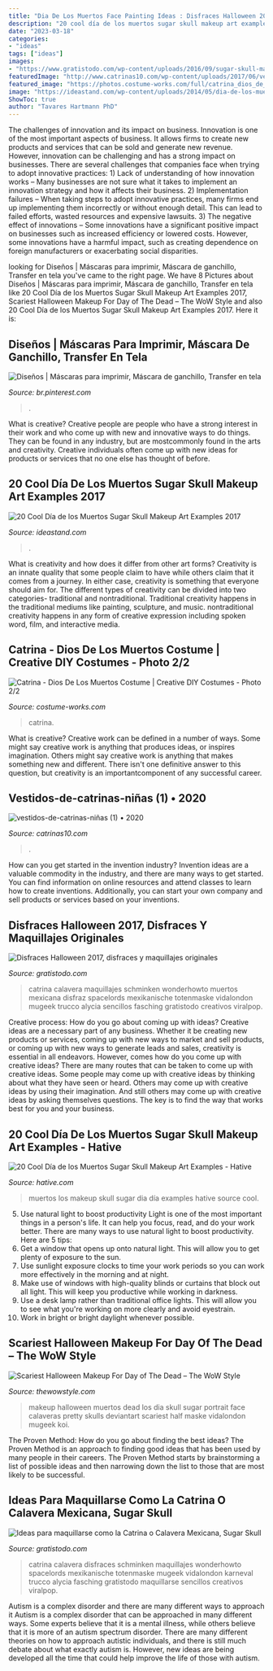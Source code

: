 ```yaml
---
title: "Dia De Los Muertos Face Painting Ideas : Disfraces Halloween 2017, Disfraces Y Maquillajes Originales"
description: "20 cool día de los muertos sugar skull makeup art examples"
date: "2023-03-18"
categories:
- "ideas"
tags: ["ideas"]
images:
- "https://www.gratistodo.com/wp-content/uploads/2016/09/sugar-skull-makeup-halloween.jpg"
featuredImage: "http://www.catrinas10.com/wp-content/uploads/2017/06/vestidos-de-catrinas-niñas-1.jpg"
featured_image: "https://photos.costume-works.com/full/catrina_dios_de_los_muertos1.jpg"
image: "https://ideastand.com/wp-content/uploads/2014/05/dia-de-los-muertos/20-steampunk-dia-de-los-muertos.jpg"
ShowToc: true
author: "Tavares Hartmann PhD"
---
```



The challenges of innovation and its impact on business.
Innovation is one of the most important aspects of business. It allows firms to create new products and services that can be sold and generate new revenue. However, innovation can be challenging and has a strong impact on businesses. There are several challenges that companies face when trying to adopt innovative practices: 1) Lack of understanding of how innovation works – Many businesses are not sure what it takes to implement an innovation strategy and how it affects their business. 2) Implementation failures – When taking steps to adopt innovative practices, many firms end up implementing them incorrectly or without enough detail. This can lead to failed efforts, wasted resources and expensive lawsuits. 3) The negative effect of innovations – Some innovations have a significant positive impact on businesses such as increased efficiency or lowered costs. However, some innovations have a harmful impact, such as creating dependence on foreign manufacturers or exacerbating social disparities.

	

		
looking for Diseños | Máscaras para imprimir, Máscara de ganchillo, Transfer en tela you've came to the right page. We have 8 Pictures about Diseños | Máscaras para imprimir, Máscara de ganchillo, Transfer en tela like 20 Cool Día de los Muertos Sugar Skull Makeup Art Examples 2017, Scariest Halloween Makeup For Day of The Dead – The WoW Style and also 20 Cool Día de los Muertos Sugar Skull Makeup Art Examples 2017. Here it is:
		
    
## Diseños | Máscaras Para Imprimir, Máscara De Ganchillo, Transfer En Tela

<img loading=lazy src="https://i.pinimg.com/736x/27/9e/67/279e67b7e9ae22bdffe6ab2c673d12d9.jpg" onerror="this.onerror=null;this.src='https://tse2.mm.bing.net/th?id=OIP.kphjujgZYquf_sv0R8-vGQHaFD&amp;pid=15.1';" alt="Diseños | Máscaras para imprimir, Máscara de ganchillo, Transfer en tela">

_Source: br.pinterest.com_

>. 

	

What is creative?
Creative people are people who have a strong interest in their work and who come up with new and innovative ways to do things. They can be found in any industry, but are mostcommonly found in the arts and creativity. Creative individuals often come up with new ideas for products or services that no one else has thought of before.

    
## 20 Cool Día De Los Muertos Sugar Skull Makeup Art Examples 2017

<img loading=lazy src="https://ideastand.com/wp-content/uploads/2014/05/dia-de-los-muertos/20-steampunk-dia-de-los-muertos.jpg" onerror="this.onerror=null;this.src='https://tse2.mm.bing.net/th?id=OIP.H82jDdIjC1-1VoIGkpt99AHaLH&amp;pid=15.1';" alt="20 Cool Día de los Muertos Sugar Skull Makeup Art Examples 2017">

_Source: ideastand.com_

>. 

	

What is creativity and how does it differ from other art forms?
Creativity is an innate quality that some people claim to have while others claim that it comes from a journey. In either case, creativity is something that everyone should aim for. The different types of creativity can be divided into two categories- traditional and nontraditional. Traditional creativity happens in the traditional mediums like painting, sculpture, and music. nontraditional creativity happens in any form of creative expression including spoken word, film, and interactive media.

    
## Catrina - Dios De Los Muertos Costume | Creative DIY Costumes - Photo 2/2

<img loading=lazy src="https://photos.costume-works.com/full/catrina_dios_de_los_muertos1.jpg" onerror="this.onerror=null;this.src='https://tse3.mm.bing.net/th?id=OIP.wYLh05qut0vXy2uAQ0IisgHaJ3&amp;pid=15.1';" alt="Catrina - Dios De Los Muertos Costume | Creative DIY Costumes - Photo 2/2">

_Source: costume-works.com_

>catrina. 

	

What is creative?
Creative work can be defined in a number of ways. Some might say creative work is anything that produces ideas, or inspires imagination. Others might say creative work is anything that makes something new and different. There isn't one definitive answer to this question, but creativity is an importantcomponent of any successful career.

    
## Vestidos-de-catrinas-niñas (1) • 2020

<img loading=lazy src="http://www.catrinas10.com/wp-content/uploads/2017/06/vestidos-de-catrinas-niñas-1.jpg" onerror="this.onerror=null;this.src='https://tse4.mm.bing.net/th?id=OIP.DYZF0LaX8Dok7pSBKG4z1QHaLZ&amp;pid=15.1';" alt="vestidos-de-catrinas-niñas (1) • 2020">

_Source: catrinas10.com_

>. 

	

How can you get started in the invention industry?
Invention ideas are a valuable commodity in the industry, and there are many ways to get started. You can find information on online resources and attend classes to learn how to create inventions. Additionally, you can start your own company and sell products or services based on your inventions.

    
## Disfraces Halloween 2017, Disfraces Y Maquillajes Originales

<img loading=lazy src="https://www.gratistodo.com/wp-content/uploads/2016/10/maquillaje-la-catrina.jpg" onerror="this.onerror=null;this.src='https://tse4.mm.bing.net/th?id=OIP.fVQMMMd-nIZOV9mQv-MlWQHaEK&amp;pid=15.1';" alt="Disfraces Halloween 2017, disfraces y maquillajes originales">

_Source: gratistodo.com_

>catrina calavera maquillajes schminken wonderhowto muertos mexicana disfraz spacelords mexikanische totenmaske vidalondon mugeek trucco alycia sencillos fasching gratistodo creativos viralpop. 

	

Creative process: How do you go about coming up with ideas?
Creative ideas are a necessary part of any business. Whether it be creating new products or services, coming up with new ways to market and sell products, or coming up with new ways to generate leads and sales, creativity is essential in all endeavors. However, comes how do you come up with creative ideas? There are many routes that can be taken to come up with creative ideas. Some people may come up with creative ideas by thinking about what they have seen or heard. Others may come up with creative ideas by using their imagination. And still others may come up with creative ideas by asking themselves questions. The key is to find the way that works best for you and your business.

    
## 20 Cool Día De Los Muertos Sugar Skull Makeup Art Examples - Hative

<img loading=lazy src="https://hative.com/wp-content/uploads/2014/05/dia-de-los-muertos/1-dia-de-los-muertos-make-up.jpg" onerror="this.onerror=null;this.src='https://tse3.mm.bing.net/th?id=OIP.y3TyaUJmiNHOdUGTlYFfyAHaLZ&amp;pid=15.1';" alt="20 Cool Día de los Muertos Sugar Skull Makeup Art Examples - Hative">

_Source: hative.com_

>muertos los makeup skull sugar dia día examples hative source cool. 

	

5) Use natural light to boost productivity
Light is one of the most important things in a person's life. It can help you focus, read, and do your work better. There are many ways to use natural light to boost productivity. Here are 5 tips:
1) Get a window that opens up onto natural light. This will allow you to get plenty of exposure to the sun.
2) Use sunlight exposure clocks to time your work periods so you can work more effectively in the morning and at night.
3) Make use of windows with high-quality blinds or curtains that block out all light. This will keep you productive while working in darkness.
4) Use a desk lamp rather than traditional office lights. This will allow you to see what you're working on more clearly and avoid eyestrain.
5) Work in bright or bright daylight whenever possible.

    
## Scariest Halloween Makeup For Day Of The Dead – The WoW Style

<img loading=lazy src="http://thewowstyle.com/wp-content/uploads/2016/07/Perfect-Day-of-The-Dead-Halloween-Makeup.jpg" onerror="this.onerror=null;this.src='https://tse1.mm.bing.net/th?id=OIP.uh5wmQA9L40QljQs2CHxMQHaK_&amp;pid=15.1';" alt="Scariest Halloween Makeup For Day of The Dead – The WoW Style">

_Source: thewowstyle.com_

>makeup halloween muertos dead los dia skull sugar portrait face calaveras pretty skulls deviantart scariest half maske vidalondon mugeek koi. 

	

The Proven Method: How do you go about finding the best ideas?
The Proven Method is an approach to finding good ideas that has been used by many people in their careers. The Proven Method starts by brainstorming a list of possible ideas and then narrowing down the list to those that are most likely to be successful.

    
## Ideas Para Maquillarse Como La Catrina O Calavera Mexicana, Sugar Skull

<img loading=lazy src="https://www.gratistodo.com/wp-content/uploads/2016/09/sugar-skull-makeup-halloween.jpg" onerror="this.onerror=null;this.src='https://tse3.mm.bing.net/th?id=OIP.BgisoMKIcUMknaOSotmlwAHaEK&amp;pid=15.1';" alt="Ideas para maquillarse como la Catrina o Calavera Mexicana, Sugar Skull">

_Source: gratistodo.com_

>catrina calavera disfraces schminken maquillajes wonderhowto spacelords mexikanische totenmaske mugeek vidalondon karneval trucco alycia fasching gratistodo maquillarse sencillos creativos viralpop. 

	

Autism is a complex disorder and there are many different ways to approach it
Autism is a complex disorder that can be approached in many different ways. Some experts believe that it is a mental illness, while others believe that it is more of an autism spectrum disorder. There are many different theories on how to approach autistic individuals, and there is still much debate about what exactly autism is. However, new ideas are being developed all the time that could help improve the life of those with autism.

